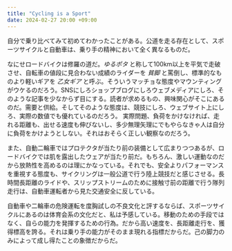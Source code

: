 ```yaml
---
title: "Cycling is a Sport"
date: 2024-02-27 20:00 +09:00
---
```


自分で乗り比べてみて初めてわかったことがある。公道を走る存在として、スポーツサイクルと自動車は、乗り手の精神において全く異なるものだ。

なにせロードバイクは修羅の道だ。_ゆるポタ_ と称して100km以上を平気で走破させ、自転車の値段に見合わない成績のライダーを _貧脚_ と罵倒し、標準的なものより軽いギアを _乙女ギア_ と呼ぶ。そういうマッチョな態度やマウンティングがウケるのだろう。SNSにしろショップブログにしろウェブメディアにしろ、そのような記事を少なからず目にする。読者が求めるもの、興味関心がそこにあるのだ。需要と供給。そしてそのような態度は、競技にしろ、ウェブサイト上にしろ、実際の数値でも優れているのだろう。 実際問題、負荷をかけなければ、走れる距離も、出せる速度も伸びないし、多少無理矢理にでもやらなきゃ人は自分に負荷をかけようとしない。それはおそらく正しい観察なのだろう。

また、自動二輪車ではプロテクタが当たり前の装備として広まりつつあるが、ロードバイクでは肌を露出したウェアが当たり前だ。もちろん、激しい運動なのだから放熱性を高めるのは理にかなっている。それでも、安全よりパフォーマンスを重視する態度も、サイクリングは一般公道で行う陸上競技だと感じさせる。長時間長距離のライドや、スリップストリームのために接触寸前の距離で行う隊列走行は、自動車運転者から見た交通安全に反している。

自動車や二輪車の危険運転を度胸試しの不良文化と評するならば、スポーツサイクルにあるのは体育会系の文化だと、私は予感している。移動のための手段ではなく、自らの能力を発揮するための行為。だから高い速度を、長距離走行を、獲得標高を誇る。それは乗り手の能力がそのまま現れる指標だからだ。己の脚力のみによって成し得たことの象徴だからだ。
